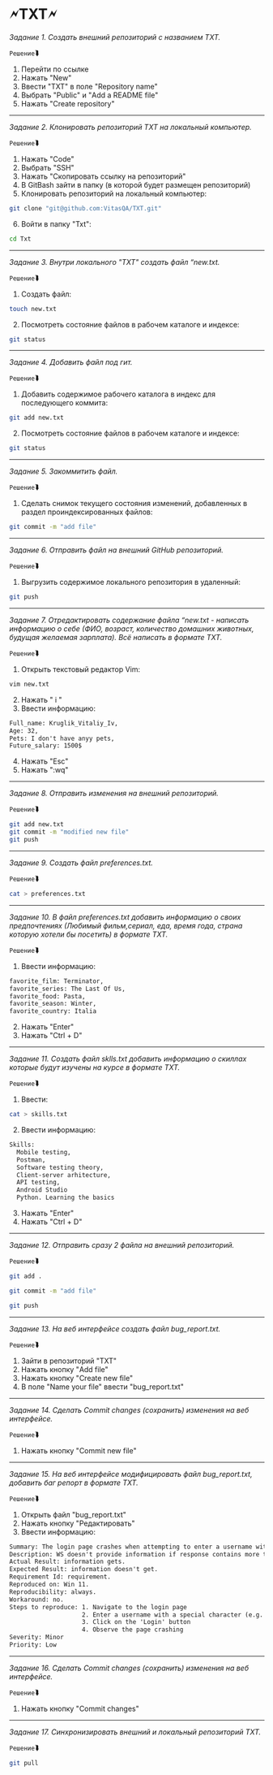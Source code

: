 # **🗲TXT🗲**

*Задание 1. Создать внешний репозиторий c названием TXT.*

`Решение`⮯

1. Перейти по ссылке
2. Нажать "New"
3. Ввести "TXT" в поле "Repository name"
4. Выбрать "Public" и "Add a README file"
5. Нажать "Create repository"
---

*Задание 2. Клонировать репозиторий TXT на локальный компьютер.*

`Решение`⮯

1. Нажать "Code"
2. Выбрать "SSH"
3. Нажать "Скопировать ссылку на репозиторий"
4. В GitBash зайти в папку (в которой будет размещен репозиторий)
5. Клонировать репозиторий на локальный компьютер:

```bash
git clone "git@github.com:VitasQA/TXT.git"
```

6. Войти в папку "Txt":

```bash
cd Txt
```
---

*Задание 3. Внутри локального "TXT" создать файл “new.txt.*

`Решение`⮯

1. Создать файл:

```bash
touch new.txt
```

2. Посмотреть состояние файлов в рабочем каталоге и индексе:

```bash
git status
``` 
---

*Задание 4. Добавить файл под гит.*

`Решение`⮯

1. Добавить содержимое рабочего каталога в индекс для последующего коммита:

```bash
git add new.txt
```
2. Посмотреть состояние файлов в рабочем каталоге и индексе:

```bash
git status
``` 
---

*Задание 5. Закоммитить файл.*

`Решение`⮯

1. Сделать снимок текущего состояния изменений, добавленных в раздел проиндексированных файлов:

```bash
git commit -m "add file"
``` 
---

*Задание 6. Отправить файл на внешний GitHub репозиторий.*

`Решение`⮯

1. Выгрузить содержимое локального репозитория в удаленный:

```bash
git push
```
---

*Задание 7. Отредактировать содержание файла “new.txt - написать информацию о себе (ФИО, возраст, количество домашних животных, будущая желаемая зарплата). Всё написать в формате TXT.*

`Решение`⮯

1. Открыть текстовый редактор Vim:

```bash
vim new.txt
```

2. Нажать " i "
3. Ввести информацию:

```txt
Full_name: Kruglik_Vitaliy_Iv,
Age: 32,
Pets: I don't have anyy pets,
Future_salary: 1500$
```

4. Нажать "Esc"
5. Нажать ":wq"
---

*Задание 8. Отправить изменения на внешний репозиторий.*

`Решение`⮯

```bash
git add new.txt
git commit -m "modified new file"
git push
```
---

*Задание 9. Создать файл preferences.txt.*

`Решение`⮯

```bash
cat > preferences.txt
```
---

*Задание 10. В файл preferences.txt добавить информацию о своих предпочтениях (Любимый фильм,сериал, еда, время года, страна которую хотели бы посетить) в формате TXT.*

`Решение`⮯

1. Ввести информацию:
   
```txt
favorite_film: Terminator,
favorite_series: The Last Of Us,
favorite_food: Pasta,
favorite_season: Winter,
favorite_country: Italia
```

2. Нажать "Enter"
3. Нажать "Ctrl + D"
---

*Задание 11. Создать файл sklls.txt добавить информацию о скиллах которые будут изучены на курсе в формате TXT.*

`Решение`⮯

1. Ввести:

```bash
cat > skills.txt
```

2. Ввести информацию:

```txt
Skills:
  Mobile testing,
  Postman,
  Software testing theory,
  Client-server arhitecture,
  API testing,
  Android Studio
  Python. Learning the basics
```

3. Нажать "Enter"
4. Нажать "Ctrl + D"
---

*Задание 12. Отправить сразу 2 файла на внешний репозиторий.*

`Решение`⮯

```bash
git add .

git commit -m "add file"

git push
```
---

*Задание 13. На веб интерфейсе создать файл bug_report.txt.*

`Решение`⮯

1. Зайти в репозиторий "TXT"
2. Нажать кнопку "Add file"
3. Нажать кнопку "Create new file"
4. В поле "Name your file" ввести "bug_report.txt"
---

*Задание 14. Сделать Commit changes (сохранить) изменения на веб интерфейсе.*

`Решение`⮯

1. Нажать кнопку "Commit new file"
---

*Задание 15. На веб интерфейсе модифицировать файл bug_report.txt, добавить баг репорт в формате TXT.*

`Решение`⮯

1. Открыть файл "bug_report.txt"
2. Нажать кнопку "Редактировать" 
3. Ввести информацию:

```txt
Summary: The login page crashes when attempting to enter a username with a special character.
Description: WS doesn't provide information if response contains more than 9 characters.
Actual Result: information gets.
Expected Result: information doesn't get.
Requirement Id: requirement.
Reproduced on: Win 11.
Reproducibility: always.
Workaround: no.
Steps to reproduce: 1. Navigate to the login page
                    2. Enter a username with a special character (e.g. !@#$%)
                    3. Click on the 'Login' button
                    4. Observe the page crashing
Severity: Minor
Priority: Low
```
---

*Задание 16. Сделать Commit changes (сохранить) изменения на веб интерфейсе.*

`Решение`⮯

1. Нажать кнопку "Commit changes"
---

*Задание 17. Синхронизировать внешний и локальный репозиторий TXT.*

`Решение`⮯

```bash
git pull
```
